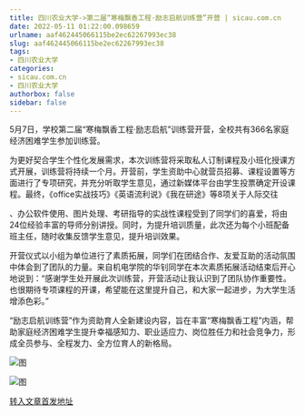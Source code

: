 ```yaml
---
title: 四川农业大学->第二届“寒梅飘香工程·励志启航训练营”开营 | sicau.com.cn
date: 2022-05-11 01:22:00.098659
urlname: aaf462445066115be2ec62267993ec38
slug: aaf462445066115be2ec62267993ec38
tags: 
- 四川农业大学
categories:
- sicau.com.cn
- 四川农业大学
authorbox: false
sidebar: false
---
```

5月7日，学校第二届“寒梅飘香工程·励志启航”训练营开营，全校共有366名家庭经济困难学生参加训练营。

为更好契合学生个性化发展需求，本次训练营将采取私人订制课程及小班化授课方式开展，训练营将持续一个月。开营前，学生资助中心就营员招募、课程设置等方面进行了专项研究，并充分听取学生意见，通过新媒体平台由学生投票确定开设课程。最终，《office实战技巧》《英语流利说》《我在研途》等8项关于人际交往
<!--more-->
、办公软件使用、图片处理、考研指导的实战性课程受到了同学们的喜爱，将由24位经验丰富的导师分别讲授。同时，为提升培训质量，此次还为每个小班配备班主任，随时收集反馈学生意见，提升培训效果。

开营仪式以小组为单位进行了素质拓展，同学们在团结合作、友爱互助的活动氛围中体会到了团队的力量。来自机电学院的华钊同学在本次素质拓展活动结束后开心地说到：“感谢学生处开展此次训练营，开营活动让我认识到了团队协作重要性。也很期待专项课程的开课，希望能在这里提升自己，和大家一起进步，为大学生活增添色彩。”

“励志启航训练营”作为资助育人全新建设内容，旨在丰富“寒梅飘香工程”内涵，帮助家庭经济困难学生提升幸福感知力、职业适应力、岗位胜任力和社会竞争力，形成全员参与、全程发力、全方位育人的新格局。

![图](https://news.sicau.edu.cn/__local/E/A2/80/CCDDF20958C2249D2CDAF1C29DF_D9F4AD4D_7F280.jpg)

![图](https://news.sicau.edu.cn/__local/5/89/79/9E040F7069FC033253C37F6F62A_CC1E1D71_8CB01.png)

[转入文章首发地址](https://news.sicau.edu.cn/info/1078/67701.htm)